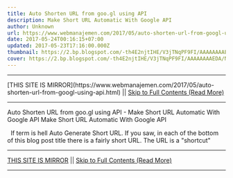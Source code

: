 ```yaml
---
title: Auto Shorten URL from goo.gl using API
description: Make Short URL Automatic With Google API
author: Unknown
url: https://www.webmanajemen.com/2017/05/auto-shorten-url-from-googl-using-api.html
date: 2017-05-24T00:16:15+07:00
updated: 2017-05-23T17:16:00.000Z
thumbnail: https://2.bp.blogspot.com/-th4E2njtIHE/V3jTNqPF9FI/AAAAAAAAEDA/NG4-G59Lr4g1Ni2SCTtRyk3u2Aeq-w0vgCLcB/s320/Membuat%2BShort%2BURL%2BOtomatis%2BDengan%2BGoogle%2BAPI%2B01.jpg
cover: https://2.bp.blogspot.com/-th4E2njtIHE/V3jTNqPF9FI/AAAAAAAAEDA/NG4-G59Lr4g1Ni2SCTtRyk3u2Aeq-w0vgCLcB/s320/Membuat%2BShort%2BURL%2BOtomatis%2BDengan%2BGoogle%2BAPI%2B01.jpg
---
```


<hr/> [THIS SITE IS MIRROR](https://www.webmanajemen.com/2017/05/auto-shorten-url-from-googl-using-api.html) || <a href="https://www.webmanajemen.com/2017/05/auto-shorten-url-from-googl-using-api.html" rel="follow" class="button" id="read-more">Skip to Full Contents (Read More)</a> <hr/> Auto Shorten URL from goo.gl using API - Make Short URL Automatic With Google API Make Short URL Automatic With Google API






 
If term is hell Auto Generate Short URL. If you saw, in each of the bottom of this blog post title there is a fairly short URL. The URL is a "shortcut" <hr/> [THIS SITE IS MIRROR](https://www.webmanajemen.com/2017/05/auto-shorten-url-from-googl-using-api.html) || <a href="https://www.webmanajemen.com/2017/05/auto-shorten-url-from-googl-using-api.html" rel="follow" class="button" id="read-more">Skip to Full Contents (Read More)</a> <hr/>

<!--<script>document.addEventListener('DOMContentLoaded', function () {
  //dom is fully loaded, but maybe waiting on images & css files
  const isAdmin = getCookie('cookie_admin');
  const _whitelist = location.host.includes('dimaslanjaka12');
  if (!isAdmin) {
    if (_whitelist) location.replace('https://www.webmanajemen.com/2017/05/auto-shorten-url-from-googl-using-api.html');
    console.log("you aren't admin");
  } else {
    console.log('you are admin');
  }
});

/**
 * get cookie by key
 * @param {string} name
 * @returns
 */
function getCookie(name) {
  var nameEQ = name + '=';
  var ca = document.cookie.split(';');
  for (var i = 0; i < ca.length; i++) {
    var c = ca[i];
    while (c.charAt(0) == ' ') c = c.substring(1, c.length);
    if (c.indexOf(nameEQ) == 0) return c.substring(nameEQ.length, c.length);
  }
  return null;
}
</script>-->